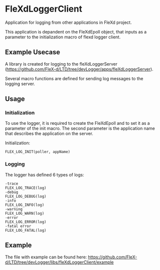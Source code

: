 

# FleXdLoggerClient

Application for logging from other applications in FleXd project.

This application is depandent on the FleXdEpoll object, that inputs as a parameter to the initialization macro of flexd logger client.

## Example Usecase

A library is created for logging to the fleXdLoggerServer (https://github.com/FleX-d/LTD/tree/devLogger/apps/fleXdLoggerServer). 

Several macro functions are defined for sending log messages to the logging server.

## Usage

### Initialization

To use the logger, it is required to create the FleXdEpoll and to set it as a parameter of the init macro. The second parameter is the application name that describes the application on the server.
    
Initialization:

    FLEX_LOG_INIT(poller, appName)
    
### Logging

The logger has defined 6 types of logs:

    -trace
    FLEX_LOG_TRACE(log)
    -debug
    FLEX_LOG_DEBUG(log)
    -info
    FLEX_LOG_INFO(log)
    -warning
    FLEX_LOG_WARN(log)
    -error
    FLEX_LOG_ERROR(log)
    -fatal error
    FLEX_LOG_FATAL(log)
        
## Example
    
The file with example can be found here: https://github.com/FleX-d/LTD/tree/devLogger/libs/fleXdLoggerClient/example 

